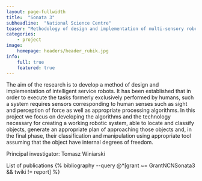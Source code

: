 ```yaml
---
layout: page-fullwidth
title:  "Sonata 3"
subheadline:  "National Science Centre"
teaser: "Methodology of design and implementation of multi-sensory robotic systems for service purposes"
categories:
    - project
image:
    homepage: headers/header_rubik.jpg
info:
    full: true
    featured: true
---
```

The aim of the research is to develop a method of design and implementation of intelligent service robots. It has been established that in order to execute the tasks formerly exclusively performed by humans, such a system requires sensors corresponding to human senses such as sight and perception of force as well as appropriate processing algorithms. In this project we focus on developing the algorithms and the technology necessary for creating a working robotic system, able to locate and classify objects, generate an appropriate plan of approaching those objects and, in the final phase, their classification and manipulation using appropriate tool assuming that the object have internal degrees of freedom.

Principal investigator: Tomasz Winiarski

List of publications
{% bibliography --query @*[grant ~= GrantNCNSonata3 && twiki != report] %}
